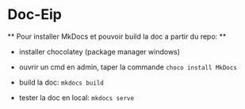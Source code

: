 # Doc-Eip

** Pour installer MkDocs et pouvoir build la doc a partir du repo: **

* installer chocolatey (package manager windows)

* ouvrir un cmd en admin, taper la commande `choco install MkDocs`

* build la doc: `mkdocs build`

* tester la doc en local: `mkdocs serve`
